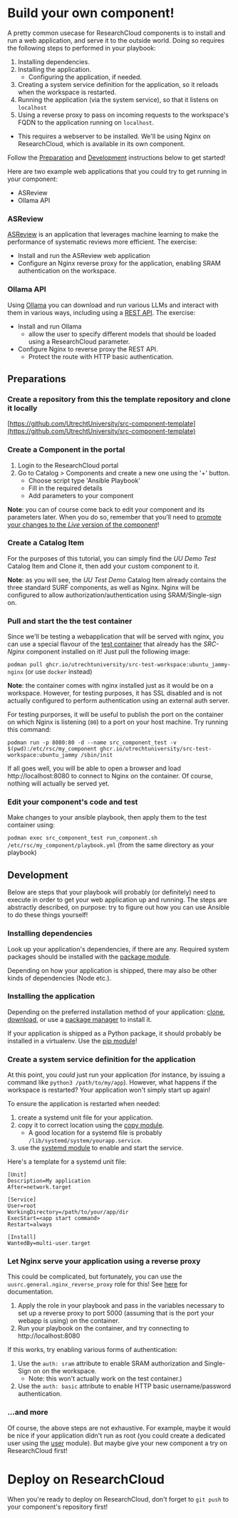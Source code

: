# Build your own component!

A pretty common usecase for ResearchCloud components is to install and run a web application, and serve it to the outside world. Doing so requires the following steps to performed in your playbook:

1. Installing dependencies.
1. Installing the application.
   * Configuring the application, if needed.
1. Creating a system service definition for the application, so it reloads when the workspace is restarted.
1. Running the application (via the system service), so that it listens on `localhost`
1. Using a reverse proxy to pass on incoming requests to the workspace's FQDN to the application running on `localhost`.
  * This requires a webserver to be installed. We'll be using Nginx on ResearchCloud, which is available in its own component.

Follow the [Preparation](#preparations) and [Development](#development) instructions below to get started!

Here are two example web applications that you could try to get running in your component:

* ASReview
* Ollama API

### ASReview

[ASReview](https://asreview.nl/download/) is an application that leverages machine learning to make the performance of systematic reviews more efficient. The exercise:

* Install and run the ASReview web application
* Configure an Nginx reverse proxy for the application, enabling SRAM authentication on the workspace.

### Ollama API

Using [Ollama](https://github.com/ollama/ollama) you can download and run various LLMs and interact with them in various ways, including using a [REST API](https://github.com/ollama/ollama?#rest-api). The exercise:

* Install and run Ollama
  * allow the user to specify different models that should be loaded using a ResearchCloud parameter.
* Configure Nginx to reverse proxy the REST API.
  * Protect the route with HTTP basic authentication.

## Preparations

### Create a repository from this the template repository and clone it locally

[https://github.com/UtrechtUniversity/src-component-template](https://github.com/UtrechtUniversity/src-component-template)


### Create a Component in the portal

1. Login to the ResearchCloud portal
1. Go to Catalog > Components and create a new one using the '+' button.
    * Choose script type 'Ansible Playbook'
    * Fill in the required details
    * Add parameters to your component

**Note**: you can of course come back to edit your component and its parameters later. When you do so, remember that you'll need to [promote your changes to the *Live* version of the component](https://servicedesk.surf.nl/wiki/pages/viewpage.action?pageId=102826582)!

### Create a Catalog Item

For the purposes of this tutorial, you can simply find the *UU Demo Test* Catalog Item and Clone it, then add your custom component to it.

**Note**: as you will see, the *UU Test Demo* Catalog Item already contains the three standard SURF components, as well as Nginx. Nginx will be configured to allow authorization/authentication using SRAM/Single-sign on.

### Pull and start the the test container

Since we'll be testing a webapplication that will be served with nginx, you can use a special flavour of the [test container](https://github.com/UtrechtUniversity/SRC-test-workspace/) that already has the *SRC-Nginx* component installed on it! Just pull the following image:

`podman pull ghcr.io/utrechtuniversity/src-test-workspace:ubuntu_jammy-nginx` (or use `docker` instead)

**Note**: the container comes with nginx installed just as it would be on a workspace. However, for testing purposes, it has SSL disabled and is not actually configured to perform authentication using an external auth server.

For testing purporses, it will be useful to publish the port on the container on which Nginx is listening (`80`) to a port on your host machine. Try running this command:

`podman run -p 8080:80 -d --name src_component_test -v $(pwd):/etc/rsc/my_component ghcr.io/utrechtuniversity/src-test-workspace:ubuntu_jammy /sbin/init`

If all goes well, you will be able to open a browser and load http://localhost:8080 to connect to Nginx on the container. Of course, nothing will actually be served yet.

### Edit your component's code and test

Make changes to your ansible playbook, then apply them to the test container using:

`podman exec src_component_test run_component.sh /etc/rsc/my_component/playbook.yml` (from the same directory as your playbook)

## Development

Below are steps that your playbook will probably (or definitely) need to execute in order to get your web application up and running. The steps are abstractly described, on purpose: try to figure out how you can use Ansible to do these things yourself!

### Installing dependencies

Look up your application's dependencies, if there are any. Required system packages should be installed with the [package module](https://docs.ansible.com/ansible/latest/collections/ansible/builtin/package_module.html).

Depending on how your application is shipped, there may also be other kinds of dependencies (Node etc.).

### Installing the application

Depending on the preferred installation method of your application: [clone](https://docs.ansible.com/ansible/latest/collections/ansible/builtin/git_module.html), [download](https://docs.ansible.com/ansible/latest/collections/ansible/builtin/get_url_module.html), or use a [package manager](https://docs.ansible.com/ansible/latest/collections/ansible/builtin/package_module.html) to install it.

If your application is shipped as a Python package, it should probably be installed in a virtualenv. Use the [pip module](https://docs.ansible.com/ansible/latest/collections/ansible/builtin/pip_module.html)!

### Create a system service definition for the application

At this point, you *could* just run your application (for instance, by issuing a command like `python3 /path/to/my/app`). However, what happens if the workspace is restarted? Your application won't simply start up again!

To ensure the application is restarted when needed:

1. create a systemd unit file for your application.
1. copy it to correct location using the [copy module](https://docs.ansible.com/ansible/latest/collections/ansible/builtin/copy_module.html).
   * A good location for a systemd file is probably `/lib/systemd/system/yourapp.service`.
1. use the [systemd module](https://docs.ansible.com/ansible/latest/collections/ansible/builtin/systemd_module.html) to enable and start the service.

Here's a template for a systemd unit file:

```
[Unit]
Description=My application
After=network.target

[Service]
User=root
WorkingDirectory=/path/to/your/app/dir
ExecStart=<app start command>
Restart=always

[Install]
WantedBy=multi-user.target
```

### Let Nginx serve your application using a reverse proxy

This could be complicated, but fortunately, you can use the `uusrc.general.nginx_reverse_proxy` role for this! See [here](https://utrechtuniversity.github.io/researchcloud-items/playbooks/reverse_proxy.html) for documentation.

1. Apply the role in your playbook and pass in the variables necessary to set up a reverse proxy to port 5000 (assuming that is the port your webapp is using) on the container.
1. Run your playbook on the container, and try connecting to http://localhost:8080

If this works, try enabling various forms of authentication:

1. Use the `auth: sram` attribute to enable SRAM authorization and Single-Sign on on the workspace.
    * Note: this won't actually work on the test container.)
1. Use the `auth: basic` attribute to enable HTTP basic username/password authentication.

### ...and more

Of course, the above steps are not exhaustive. For example, maybe it would be nice if your application didn't run as root (you could create a dedicated user using the [user](https://docs.ansible.com/ansible/latest/collections/ansible/builtin/user_module.html) module). But maybe give your new component a try on ResearchCloud first!

# Deploy on ResearchCloud

When you're ready to deploy on ResearchCloud, don't forget to `git push` to your component's repository first!
